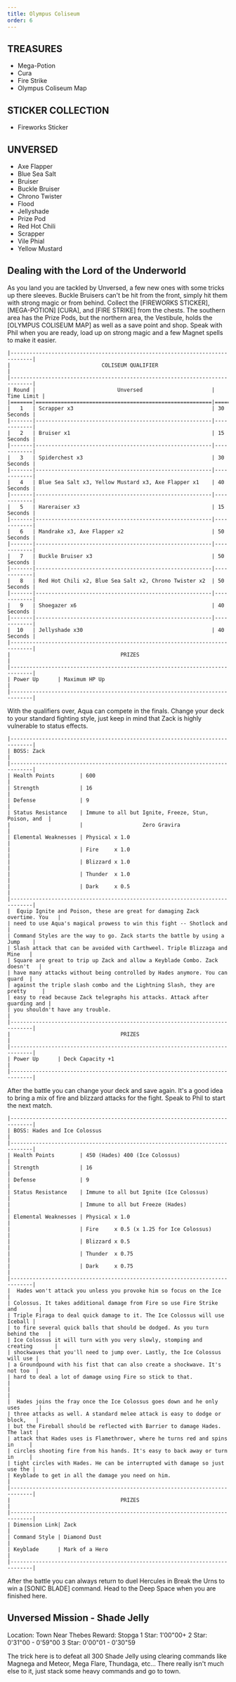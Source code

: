 ```yaml
---
title: Olympus Coliseum
order: 6
---
```



##         TREASURES ##

*  Mega-Potion
*  Cura
*  Fire Strike
*  Olympus Coliseum Map

##         STICKER COLLECTION ##

*  Fireworks Sticker

##         UNVERSED ##

* Axe Flapper
* Blue Sea Salt
* Bruiser
* Buckle Bruiser
* Chrono Twister
* Flood
* Jellyshade
* Prize Pod
* Red Hot Chili
* Scrapper
* Vile Phial
* Yellow Mustard

## Dealing with the Lord of the Underworld ##

As you land you are tackled by Unversed, a few new ones with some tricks up
there sleeves. Buckle Bruisers can't be hit from the front, simply hit them
with strong magic or from behind. Collect the [FIREWORKS STICKER], [MEGA-POTION]
[CURA], and [FIRE STRIKE] from the chests. The southern area has the Prize Pods,
but the northern area, the Vestibule, holds the [OLYMPUS COLISEUM MAP] as well
as a save point and shop. Speak with Phil when you are ready, load up on strong
magic and a few Magnet spells to make it easier.

```
|-----------------------------------------------------------------------------|
|                             COLISEUM QUALIFIER                              |
|-----------------------------------------------------------------------------|
| Round |                          Unversed                      | Time Limit |
|=======|========================================================|============|
|   1   | Scrapper x3                                            | 30 Seconds |
|-------|--------------------------------------------------------|------------|
|   2   | Bruiser x1                                             | 15 Seconds |
|-------|--------------------------------------------------------|------------|
|   3   | Spiderchest x3                                         | 30 Seconds |
|-------|--------------------------------------------------------|------------|
|   4   | Blue Sea Salt x3, Yellow Mustard x3, Axe Flapper x1    | 40 Seconds |
|-------|--------------------------------------------------------|------------|
|   5   | Hareraiser x3                                          | 15 Seconds |
|-------|--------------------------------------------------------|------------|
|   6   | Mandrake x3, Axe Flapper x2                            | 50 Seconds |
|-------|--------------------------------------------------------|------------|
|   7   | Buckle Bruiser x3                                      | 50 Seconds |
|-------|--------------------------------------------------------|------------|
|   8   | Red Hot Chili x2, Blue Sea Salt x2, Chrono Twister x2  | 50 Seconds |
|-------|--------------------------------------------------------|------------|
|   9   | Shoegazer x6                                           | 40 Seconds |
|-------|--------------------------------------------------------|------------|
|  10   | Jellyshade x30                                         | 40 Seconds |
|-----------------------------------------------------------------------------|
|                                   PRIZES                                    |
|-----------------------------------------------------------------------------|
| Power Up      | Maximum HP Up                                               |
|-----------------------------------------------------------------------------|
```
With the qualifiers over, Aqua can compete in the finals. Change your deck to
your standard fighting style, just keep in mind that Zack is highly vulnerable
to status effects.
```
|-----------------------------------------------------------------------------|
| BOSS: Zack                                                                  |
|-----------------------------------------------------------------------------|
| Health Points        | 600                                                  |
| Strength             | 16                                                   |
| Defense              | 9                                                    |
| Status Resistance    | Immune to all but Ignite, Freeze, Stun, Poison, and  |
|                      |                   Zero Gravira                       |
| Elemental Weaknesses | Physical x 1.0                                       |
|                      | Fire     x 1.0                                       |
|                      | Blizzard x 1.0                                       |
|                      | Thunder  x 1.0                                       |
|                      | Dark     x 0.5                                       |
|-----------------------------------------------------------------------------|
|  Equip Ignite and Poison, these are great for damaging Zack overtime. You   |
| need to use Aqua's magical prowess to win this fight -- Shotlock and        |
| Command Styles are the way to go. Zack starts the battle by using a Jump    |
| Slash attack that can be avoided with Carthweel. Triple Blizzaga and Mine   |
| Square are great to trip up Zack and allow a Keyblade Combo. Zack doesn't   |
| have many attacks without being controlled by Hades anymore. You can guard  |
| against the triple slash combo and the Lightning Slash, they are pretty     |
| easy to read because Zack telegraphs his attacks. Attack after guarding and |
| you shouldn't have any trouble.                                             |
|-----------------------------------------------------------------------------|
|                                   PRIZES                                    |
|-----------------------------------------------------------------------------|
| Power Up      | Deck Capacity +1                                            |
|-----------------------------------------------------------------------------|
```
After the battle you can change your deck and save again. It's a good idea to
bring a mix of fire and blizzard attacks for the fight. Speak to Phil to start
the next match.
```
|-----------------------------------------------------------------------------|
| BOSS: Hades and Ice Colossus                                                |
|-----------------------------------------------------------------------------|
| Health Points        | 450 (Hades) 400 (Ice Colossus)                       |
| Strength             | 16                                                   |
| Defense              | 9                                                    |
| Status Resistance    | Immune to all but Ignite (Ice Colossus)              |
|                      | Immune to all but Freeze (Hades)                     |
| Elemental Weaknesses | Physical x 1.0                                       |
|                      | Fire     x 0.5 (x 1.25 for Ice Colossus)             |
|                      | Blizzard x 0.5                                       |
|                      | Thunder  x 0.75                                      |
|                      | Dark     x 0.75                                      |
|-----------------------------------------------------------------------------|
|  Hades won't attack you unless you provoke him so focus on the Ice          |
| Colossus. It takes additional damage from Fire so use Fire Strike and       |
| Triple Firaga to deal quick damage to it. The Ice Colossus will use Iceball |
| to fire several quick balls that should be dodged. As you turn behind the   |
| Ice Colossus it will turn with you very slowly, stomping and creating       |
| shockwaves that you'll need to jump over. Lastly, the Ice Colossus will use |
| a Groundpound with his fist that can also create a shockwave. It's not too  |
| hard to deal a lot of damage using Fire so stick to that.                   |
|                                                                             |
|  Hades joins the fray once the Ice Colossus goes down and he only uses      |
| three attacks as well. A standard melee attack is easy to dodge or block,   |
| but the Fireball should be reflected with Barrier to damage Hades. The last |
| attack that Hades uses is Flamethrower, where he turns red and spins in     |
| circles shooting fire from his hands. It's easy to back away or turn in     |
| tight circles with Hades. He can be interrupted with damage so just use the |
| Keyblade to get in all the damage you need on him.                          |
|-----------------------------------------------------------------------------|
|                                   PRIZES                                    |
|-----------------------------------------------------------------------------|
| Dimension Link| Zack                                                        |
| Command Style | Diamond Dust                                                |
| Keyblade      | Mark of a Hero                                              |
|-----------------------------------------------------------------------------|
```
After the battle you can always return to duel Hercules in Break the Urns to
win a [SONIC BLADE] command. Head to the Deep Space when you are finished here.

## Unversed Mission - Shade Jelly ##

Location: Town Near Thebes
Reward: Stopga
1 Star: 1'00"00+
2 Star: 0'31"00 - 0'59"00
3 Star: 0'00"01 - 0'30"59

The trick here is to defeat all 300 Shade Jelly using clearing commands like
Magnega and Meteor, Mega Flare, Thundaga, etc... There really isn't much else to
it, just stack some heavy commands and go to town.


